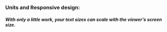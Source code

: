 ### Units and Responsive design:  
##### With only a little work, your text sizes can scale with the viewer's screen size.  
  
```  
```